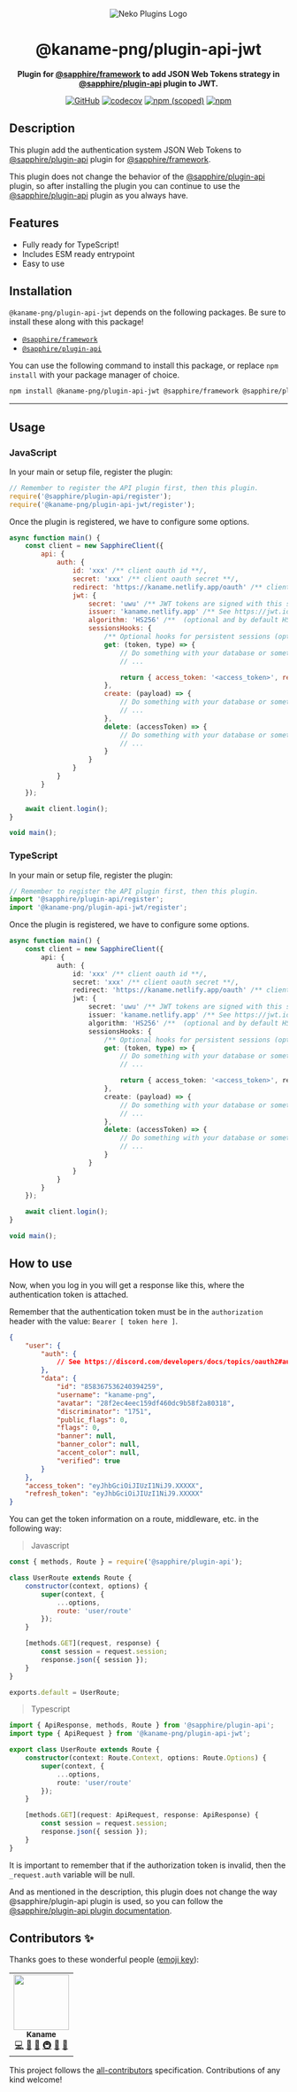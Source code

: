 <div align="center">

![Neko Plugins Logo](https://raw.githubusercontent.com/kaname-png/neko-plugins/main/assets/logo.png)

# @kaname-png/plugin-api-jwt

**Plugin for <a href="https://github.com/sapphiredev/framework">@sapphire/framework</a> to add JSON Web Tokens strategy in [@sapphire/plugin-api](https://www.npmjs.com/package/@sapphire/plugin-api) plugin to JWT.**

[![GitHub](https://img.shields.io/github/license/kaname-png/neko-plugins)](https://github.com/kaname-png/neko-plugins/blob/main/LICENSE.md)
[![codecov](https://codecov.io/gh/kaname-png/neko-plugins/branch/main/graph/badge.svg?token=7B0AVB4YG6)](https://codecov.io/gh/kaname-png/neko-plugins)
[![npm (scoped)](https://img.shields.io/npm/v/@kaname-png/plugin-api-jwt?color=crimson&logo=npm)](https://www.npmjs.com/package/@kaname-png/plugin-api-jwt)
[![npm](https://img.shields.io/npm/dt/@kaname-png/plugin-api-jwt?color=crimson&logo=npm)](https://www.npmjs.com/package/@kaname-png/plugin-api-jwt)

</div>

## Description

This plugin add the authentication system JSON Web Tokens to [@sapphire/plugin-api](https://www.npmjs.com/package/@sapphire/plugin-api) plugin for [@sapphire/framework](https://www.npmjs.com/package/@sapphire/framework).

This plugin does not change the behavior of the [@sapphire/plugin-api](https://www.npmjs.com/package/@sapphire/plugin-api) plugin, so after installing the plugin you can continue to use the [@sapphire/plugin-api](https://www.npmjs.com/package/@sapphire/plugin-api) plugin as you always have.

## Features

-   Fully ready for TypeScript!
-   Includes ESM ready entrypoint
-   Easy to use

## Installation

`@kaname-png/plugin-api-jwt` depends on the following packages. Be sure to install these along with this package!

-   [`@sapphire/framework`](https://www.npmjs.com/package/@sapphire/framework)
-   [`@sapphire/plugin-api`](https://www.npmjs.com/package/@sapphire/plugin-api)

You can use the following command to install this package, or replace `npm install` with your package manager of choice.

```sh
npm install @kaname-png/plugin-api-jwt @sapphire/framework @sapphire/plugin-api
```

---

## Usage

### JavaScript

In your main or setup file, register the plugin:

```javascript
// Remember to register the API plugin first, then this plugin.
require('@sapphire/plugin-api/register');
require('@kaname-png/plugin-api-jwt/register');
```

Once the plugin is registered, we have to configure some options.

```javascript
async function main() {
	const client = new SapphireClient({
		api: {
			auth: {
				id: 'xxx' /** client oauth id **/,
				secret: 'xxx' /** client oauth secret **/,
				redirect: 'https://kaname.netlify.app/oauth' /** client oauth redirect **/,
				jwt: {
					secret: 'uwu' /** JWT tokens are signed with this secret key. (required) **/,
					issuer: 'kaname.netlify.app' /** See https://jwt.io/introduction  (optional and by default api.auth.redirect) **/,
					algorithm: 'HS256' /**  (optional and by default HS512) **/,
					sessionsHooks: {
						/** Optional hooks for persistent sessions (optional) **/,
						get: (token, type) => {
							// Do something with your database or something else.
							// ...

							return { access_token: '<access_token>', refresh_token: '<refresh_token>' };
						},
						create: (payload) => {
							// Do something with your database or something else.
							// ...
						},
						delete: (accessToken) => {
							// Do something with your database or something else.
							// ...
						}
					}
				}
			}
		}
	});

	await client.login();
}

void main();
```

### TypeScript

In your main or setup file, register the plugin:

```typescript
// Remember to register the API plugin first, then this plugin.
import '@sapphire/plugin-api/register';
import '@kaname-png/plugin-api-jwt/register';
```

Once the plugin is registered, we have to configure some options.

```typescript
async function main() {
	const client = new SapphireClient({
		api: {
			auth: {
				id: 'xxx' /** client oauth id **/,
				secret: 'xxx' /** client oauth secret **/,
				redirect: 'https://kaname.netlify.app/oauth' /** client oauth redirect **/,
				jwt: {
					secret: 'uwu' /** JWT tokens are signed with this secret key. (required) **/,
					issuer: 'kaname.netlify.app' /** See https://jwt.io/introduction  (optional and by default api.auth.redirect) **/,
					algorithm: 'HS256' /**  (optional and by default HS512) **/,
					sessionsHooks: {
						/** Optional hooks for persistent sessions (optional) **/,
						get: (token, type) => {
							// Do something with your database or something else.
							// ...

							return { access_token: '<access_token>', refresh_token: '<refresh_token>' };
						},
						create: (payload) => {
							// Do something with your database or something else.
							// ...
						},
						delete: (accessToken) => {
							// Do something with your database or something else.
							// ...
						}
					}
				}
			}
		}
	});

	await client.login();
}

void main();
```

## How to use

Now, when you log in you will get a response like this, where the authentication token is attached.

Remember that the authentication token must be in the `authorization` header with the value: `Bearer [ token here ]`.

```json
{
	"user": {
		"auth": {
			// See https://discord.com/developers/docs/topics/oauth2#authorization-code-grant-access-token-response
		},
		"data": {
			"id": "858367536240394259",
			"username": "kaname-png",
			"avatar": "28f2ec4eec159df460dc9b58f2a80318",
			"discriminator": "1751",
			"public_flags": 0,
			"flags": 0,
			"banner": null,
			"banner_color": null,
			"accent_color": null,
			"verified": true
		}
	},
	"access_token": "eyJhbGciOiJIUzI1NiJ9.XXXXX",
	"refresh_token": "eyJhbGciOiJIUzI1NiJ9.XXXXX"
}
```

You can get the token information on a route, middleware, etc. in the following way:

> Javascript

```javascript
const { methods, Route } = require('@sapphire/plugin-api');

class UserRoute extends Route {
	constructor(context, options) {
		super(context, {
			...options,
			route: 'user/route'
		});
	}

	[methods.GET](request, response) {
		const session = request.session;
		response.json({ session });
	}
}

exports.default = UserRoute;
```

> Typescript

```typescript
import { ApiResponse, methods, Route } from '@sapphire/plugin-api';
import type { ApiRequest } from '@kaname-png/plugin-api-jwt';

export class UserRoute extends Route {
	constructor(context: Route.Context, options: Route.Options) {
		super(context, {
			...options,
			route: 'user/route'
		});
	}

	[methods.GET](request: ApiRequest, response: ApiResponse) {
		const session = request.session;
		response.json({ session });
	}
}
```

It is important to remember that if the authorization token is invalid, then the `_request.auth` variable will be null.

And as mentioned in the description, this plugin does not change the way @sapphire/plugin-api plugin is used, so you can follow the [@sapphire/plugin-api plugin documentation](https://www.sapphirejs.dev/docs/Guide/plugins/API/using-oauth2-backend-route).

## Contributors ✨

Thanks goes to these wonderful people ([emoji key](https://allcontributors.org/docs/en/emoji-key)):

<!-- ALL-CONTRIBUTORS-LIST:START - Do not remove or modify this section -->
<!-- prettier-ignore-start -->
<!-- markdownlint-disable -->
<table>
  <tr>
    <td align="center"><a href="https://kaname.netlify.app"><img src="https://avatars.githubusercontent.com/u/56084970?v=4?s=100" width="100px;" alt=""/><br /><sub><b>Kaname</b></sub></a><br /><a href="https://github.com/kaname-png/neko-plugins/commits?author=kaname-png" title="Code">💻</a> <a href="https://github.com/kaname-png/neko-plugins/issues?q=author%3Akaname-png" title="Bug reports">🐛</a> <a href="https://github.com/kaname-png/neko-plugins/commits?author=kaname-png" title="Documentation">📖</a> <a href="#infra-kaname-png" title="Infrastructure (Hosting, Build-Tools, etc)">🚇</a> <a href="#maintenance-kaname-png" title="Maintenance">🚧</a> <a href="https://github.com/kaname-png/neko-plugins/pulls?q=is%3Apr+reviewed-by%3Akaname-png" title="Reviewed Pull Requests">👀</a></td>
  </tr>
</table>

<!-- markdownlint-restore -->
<!-- prettier-ignore-end -->

<!-- ALL-CONTRIBUTORS-LIST:END -->

This project follows the [all-contributors](https://github.com/all-contributors/all-contributors) specification.
Contributions of any kind welcome!
